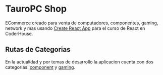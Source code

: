 # TauroPC Shop

ECommerce creado para venta de computadores, componentes, gaming, network y mas usando [Create React App](https://github.com/facebook/create-react-app) para el curso de React en CoderHouse.

## Rutas de Categorias

En la actualidad y por temas de desarrollo la aplicacion cuenta con dos categorias: [component](http://localhost:3000/category/component) y [gaming](http://localhost:3000/category/gaming).

